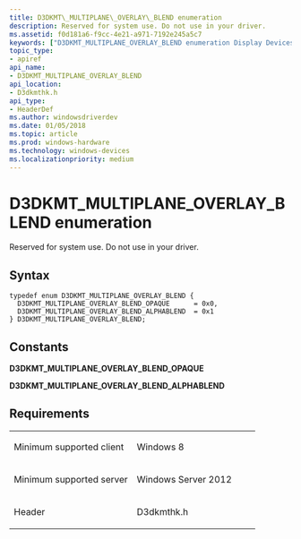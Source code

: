 ```yaml
---
title: D3DKMT\_MULTIPLANE\_OVERLAY\_BLEND enumeration
description: Reserved for system use. Do not use in your driver.
ms.assetid: f0d181a6-f9cc-4e21-a971-7192e245a5c7
keywords: ["D3DKMT_MULTIPLANE_OVERLAY_BLEND enumeration Display Devices"]
topic_type:
- apiref
api_name:
- D3DKMT_MULTIPLANE_OVERLAY_BLEND
api_location:
- D3dkmthk.h
api_type:
- HeaderDef
ms.author: windowsdriverdev
ms.date: 01/05/2018
ms.topic: article
ms.prod: windows-hardware
ms.technology: windows-devices
ms.localizationpriority: medium
---
```


# D3DKMT\_MULTIPLANE\_OVERLAY\_BLEND enumeration


Reserved for system use. Do not use in your driver.

Syntax
------

```ManagedCPlusPlus
typedef enum D3DKMT_MULTIPLANE_OVERLAY_BLEND {
  D3DKMT_MULTIPLANE_OVERLAY_BLEND_OPAQUE      = 0x0,
  D3DKMT_MULTIPLANE_OVERLAY_BLEND_ALPHABLEND  = 0x1
} D3DKMT_MULTIPLANE_OVERLAY_BLEND;
```

Constants
---------

<span id="D3DKMT_MULTIPLANE_OVERLAY_BLEND_OPAQUE"></span><span id="d3dkmt_multiplane_overlay_blend_opaque"></span>**D3DKMT\_MULTIPLANE\_OVERLAY\_BLEND\_OPAQUE**

<span id="D3DKMT_MULTIPLANE_OVERLAY_BLEND_ALPHABLEND"></span><span id="d3dkmt_multiplane_overlay_blend_alphablend"></span>**D3DKMT\_MULTIPLANE\_OVERLAY\_BLEND\_ALPHABLEND**

Requirements
------------

<table>
<colgroup>
<col width="50%" />
<col width="50%" />
</colgroup>
<tbody>
<tr class="odd">
<td align="left"><p>Minimum supported client</p></td>
<td align="left"><p>Windows 8</p></td>
</tr>
<tr class="even">
<td align="left"><p>Minimum supported server</p></td>
<td align="left"><p>Windows Server 2012</p></td>
</tr>
<tr class="odd">
<td align="left"><p>Header</p></td>
<td align="left">D3dkmthk.h</td>
</tr>
</tbody>
</table>

 

 





